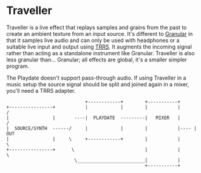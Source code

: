 # Traveller

Traveller is a live effect that replays samples and grains from the past to create an ambient texture from an input source. It's different to [Granular](https://orllewin.github.io/playdate/granular/) in that it samples live audio and can only be used with headphones or a suitable live input and output using [TRRS](https://help.play.date/hardware/supported-inputs/). It augments the incoming signal rather than acting as a standalone instrument like Granular. Traveller is also less granular than... Granular; all effects are global, it's a smaller simpler program.

The Playdate doesn't support pass-through audio. If using Traveller in a music setup the source signal should be split and joined again in a mixer, you'll need a TRRS adapter. 

```
                             +------------+        +-----------+
+----------------+           |            |        |           |       /
|                |       ----|  PLAYDATE  ---------|   MIXER   |      / 
|  SOURCE/SYNTH  ------/     |            |        |           |---- | OUT
|                |     \     +------------+        |           |      \ 
+----------------+      \                          |           |       \
                         \_________________________|           |
                                                   +-----------+
```




